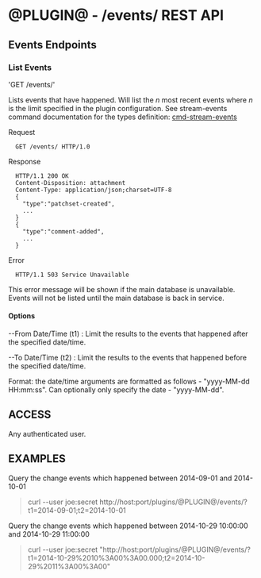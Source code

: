 @PLUGIN@ - /events/ REST API
==================

Events Endpoints
----------------

### List Events

'GET /events/'

Lists events that have happened. Will list the _n_ most recent events where _n_
is the limit specified in the plugin configuration. See stream-events command
documentation for the types definition:
[cmd-stream-events](../../../Documentation/cmd-stream-events.html#events)

Request

```
  GET /events/ HTTP/1.0
```

Response

```
  HTTP/1.1 200 OK
  Content-Disposition: attachment
  Content-Type: application/json;charset=UTF-8
  {
    "type":"patchset-created",
    ...
  }
  {
    "type":"comment-added",
    ...
  }
```

Error

```
  HTTP/1.1 503 Service Unavailable
```
This error message will be shown if the main database is unavailable. Events will
not be listed until the main database is back in service.
#### Options

--From Date/Time (t1)
: Limit the results to the events that happened after the specified date/time.


--To Date/Time (t2)
: Limit the results to the events that happened before the specified date/time.

Format: the date/time arguments are formatted as follows - "yyyy-MM-dd HH:mm:ss".
Can optionally only specify the date - "yyyy-MM-dd".


ACCESS
-------
Any authenticated user.

EXAMPLES
--------

Query the change events which happened between 2014-09-01 and 2014-10-01

>    curl --user joe:secret http://host:port/plugins/@PLUGIN@/events/?t1=2014-09-01;t2=2014-10-01

Query the change events which happened between 2014-10-29 10:00:00 and 2014-10-29 11:00:00

>    curl --user joe:secret "http://host:port/plugins/@PLUGIN@/events/?t1=2014-10-29%2010%3A00%3A00.000;t2=2014-10-29%2011%3A00%3A00"

